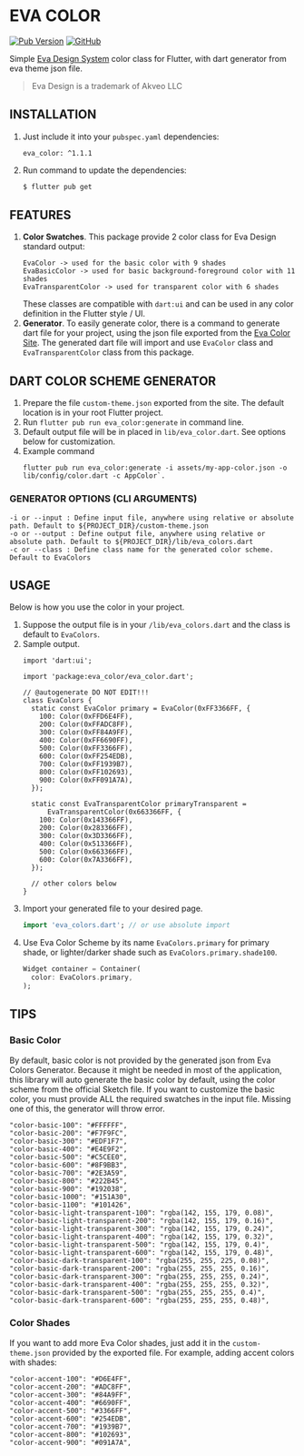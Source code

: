 # EVA COLOR

[![Pub Version](https://img.shields.io/pub/v/eva_color)](https://pub.dev/packages/eva_color)
[![GitHub](https://img.shields.io/github/license/glovory/flutter_eva_color)](https://opensource.org/licenses/BSD-2-Clause)

Simple [Eva Design System](https://eva.design) color class for Flutter,
with dart generator from eva theme json file.

> Eva Design is a trademark of Akveo LLC

## INSTALLATION

1. Just include it into your `pubspec.yaml` dependencies:
   ```
   eva_color: ^1.1.1
   ```
2. Run command to update the dependencies:
   ```bash
   $ flutter pub get
   ```

## FEATURES

1. __Color Swatches__. This package provide 2 color class for Eva Design
   standard output:
   ```
   EvaColor -> used for the basic color with 9 shades
   EvaBasicColor -> used for basic background-foreground color with 11 shades
   EvaTransparentColor -> used for transparent color with 6 shades
   ```
   These classes are compatible with `dart:ui` and can be used in any
   color definition in the Flutter style / UI.
2. __Generator__. To easily generate color, there is a command to
   generate dart file for your project, using the json file exported
   from the [Eva Color Site](https://colors.eva.design/). The generated
   dart file will import and use `EvaColor` class and
   `EvaTransparentColor` class from this package.

## DART COLOR SCHEME GENERATOR

1. Prepare the file `custom-theme.json` exported from the site. The
   default location is in your root Flutter project.
2. Run `flutter pub run eva_color:generate` in command line.
3. Default output file will be in placed in `lib/eva_color.dart`. See
   options below for customization.
4. Example command
   ```
   flutter pub run eva_color:generate -i assets/my-app-color.json -o lib/config/color.dart -c AppColor`.
   ```

### GENERATOR OPTIONS (CLI ARGUMENTS)

```
-i or --input : Define input file, anywhere using relative or absolute path. Default to ${PROJECT_DIR}/custom-theme.json
-o or --output : Define output file, anywhere using relative or absolute path. Default to ${PROJECT_DIR}/lib/eva_colors.dart
-c or --class : Define class name for the generated color scheme. Default to EvaColors
```

## USAGE

Below is how you use the color in your project.

1. Suppose the output file is in your `/lib/eva_colors.dart` and the
   class is default to `EvaColors`.
2. Sample output.
   ```
   import 'dart:ui';

   import 'package:eva_color/eva_color.dart';
    
   // @autogenerate DO NOT EDIT!!!
   class EvaColors {
     static const EvaColor primary = EvaColor(0xFF3366FF, {
       100: Color(0xFFD6E4FF),
       200: Color(0xFFADC8FF),
       300: Color(0xFF84A9FF),
       400: Color(0xFF6690FF),
       500: Color(0xFF3366FF),
       600: Color(0xFF254EDB),
       700: Color(0xFF1939B7),
       800: Color(0xFF102693),
       900: Color(0xFF091A7A),
     });
    
     static const EvaTransparentColor primaryTransparent =
         EvaTransparentColor(0x663366FF, {
       100: Color(0x143366FF),
       200: Color(0x283366FF),
       300: Color(0x3D3366FF),
       400: Color(0x513366FF),
       500: Color(0x663366FF),
       600: Color(0x7A3366FF),
     });
    
     // other colors below
   }
   ```
3. Import your generated file to your desired page.
   ```dart
   import 'eva_colors.dart'; // or use absolute import
   ```
4. Use Eva Color Scheme by its name `EvaColors.primary` for primary
   shade, or lighter/darker shade such as `EvaColors.primary.shade100`.
   ```dart
   Widget container = Container(
     color: EvaColors.primary,
   );
   ```

## TIPS

### Basic Color

By default, basic color is not provided by the generated json from Eva Colors Generator. Because it might be needed in most of the application, this library will auto generate the basic color by default, using the color scheme from the official Sketch file. If you want to customize the basic color, you must provide ALL the required swatches in the input file. Missing one of this, the generator will throw error.

```
"color-basic-100": "#FFFFFF",
"color-basic-200": "#F7F9FC",
"color-basic-300": "#EDF1F7",
"color-basic-400": "#E4E9F2",
"color-basic-500": "#C5CEE0",
"color-basic-600": "#8F9BB3",
"color-basic-700": "#2E3A59",
"color-basic-800": "#222B45",
"color-basic-900": "#192038",
"color-basic-1000": "#151A30",
"color-basic-1100": "#101426",
"color-basic-light-transparent-100": "rgba(142, 155, 179, 0.08)",
"color-basic-light-transparent-200": "rgba(142, 155, 179, 0.16)",
"color-basic-light-transparent-300": "rgba(142, 155, 179, 0.24)",
"color-basic-light-transparent-400": "rgba(142, 155, 179, 0.32)",
"color-basic-light-transparent-500": "rgba(142, 155, 179, 0.4)",
"color-basic-light-transparent-600": "rgba(142, 155, 179, 0.48)",
"color-basic-dark-transparent-100": "rgba(255, 255, 225, 0.08)",
"color-basic-dark-transparent-200": "rgba(255, 255, 255, 0.16)",
"color-basic-dark-transparent-300": "rgba(255, 255, 255, 0.24)",
"color-basic-dark-transparent-400": "rgba(255, 255, 255, 0.32)",
"color-basic-dark-transparent-500": "rgba(255, 255, 255, 0.4)",
"color-basic-dark-transparent-600": "rgba(255, 255, 255, 0.48)",
```

### Color Shades

If you want to add more Eva Color shades, just add it in the
`custom-theme.json` provided by the exported file. For example, adding
accent colors with shades:

```
"color-accent-100": "#D6E4FF",
"color-accent-200": "#ADC8FF",
"color-accent-300": "#84A9FF",
"color-accent-400": "#6690FF",
"color-accent-500": "#3366FF",
"color-accent-600": "#254EDB",
"color-accent-700": "#1939B7",
"color-accent-800": "#102693",
"color-accent-900": "#091A7A",
```
